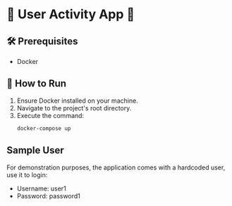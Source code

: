 # 🌟 User Activity App 🌟

## 🛠️ Prerequisites

- Docker

## 🚀 How to Run

1. Ensure Docker installed on your machine.
2. Navigate to the project's root directory.
3. Execute the command:
   ```bash
   docker-compose up

## Sample User
For demonstration purposes, the application comes with a hardcoded user, use it to login:

- Username: user1
- Password: password1